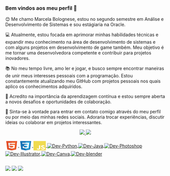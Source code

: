 ### Bem vindos aos meu perfil 👋


😊 Me chamo Marcela Bolognese, estou no segundo semestre em Análise e Desenvolvimento de Sistemas e sou estágiaria na Oracle.

💻 Atualmente, estou focada em aprimorar minhas habilidades técnicas e expandir meu conhecimento na área de desenvolvimento de sistemas e com alguns projetos em desenvolvimento de game também. Meu objetivo é me tornar uma desenvolvedora competente e contribuir para projetos inovadores.

📚 No meu tempo livre, amo ler e jogar, e busco sempre encontrar maneiras de unir meus interesses pessoais com a programação. Estou constantemente atualizando meu GitHub com projetos pessoais nos quais aplico os conhecimentos adquiridos.

🤝 Acredito na importância da aprendizagem contínua e estou sempre aberta a novos desafios e oportunidades de colaboração.

🧡 Sinta-se à vontade para entrar em contato comigo através do meu perfil ou por meio das minhas redes sociais. Adoraria trocar experiências, discutir ideias ou colaborar em projetos interessantes.


<div align="center">
  <a href="https://github.com/MarcelaBolognese">
  <img height="180em" src="https://github-readme-stats.vercel.app/api?username=MarcelaBolognese&show_icons=true&theme=dracula&include_all_commits=true&count_private=true"/>
  <img height="170em" src="https://github-readme-stats.vercel.app/api/top-langs/?username=MarcelaBolognese&layout=compact&langs_count=7&theme=dracula"/>
</div>

  <div style="display: inline_block"><br>
  <img align="center" alt="Dev-HTML" height="30" width="40" src="https://raw.githubusercontent.com/devicons/devicon/master/icons/html5/html5-original.svg">
  <img align="center" alt="Dev-CSS" height="30" width="40" src="https://raw.githubusercontent.com/devicons/devicon/master/icons/css3/css3-original.svg">
  <img align="center" alt="Dev-Js" height="30" width="40" src="https://raw.githubusercontent.com/devicons/devicon/master/icons/javascript/javascript-plain.svg">
  <img align="center" alt="Dev-Python" height="30" width="40" <img src="https://cdn.jsdelivr.net/gh/devicons/devicon/icons/python/python-original.svg">
  <img align="center" alt="Dev-Java" height="30" width="40" <img <img src="https://cdn.jsdelivr.net/gh/devicons/devicon/icons/java/java-original.svg">
  <img align="center" alt="Dev-Photoshop" height="30" width="40" <img <img <img src="https://cdn.jsdelivr.net/gh/devicons/devicon/icons/photoshop/photoshop-plain.svg">
  <img align="center" alt="Dev-Illustrator" height="30" width="40" <img <img <img <img src="https://cdn.jsdelivr.net/gh/devicons/devicon/icons/illustrator/illustrator-plain.svg">
  <img align="center" alt="Dev-Canva" height="30" width="40" <img <img <img <img <img src="https://cdn.jsdelivr.net/gh/devicons/devicon/icons/canva/canva-original.svg">
  <img align="center" alt="Dev-blender" height="30" width="40" <img <img <img <img <img <img src="https://cdn.jsdelivr.net/gh/devicons/devicon/icons/blender/blender-original.svg">  
</div>
  
 ##
  
  <div> 
  <a href="https://www.instagram.com/marbolognese/" target="_blank"><img src="https://img.shields.io/badge/-Instagram-%23E4405F?style=for-the-badge&logo=instagram&logoColor=white" target="_blank"></a> 
  <a href = "mailto:marcelabp.feitosa@gmail.com"><img src="https://img.shields.io/badge/-Gmail-%23333?style=for-the-badge&logo=gmail&logoColor=white" target="_blank"></a>
  <a href="https://www.linkedin.com/in/marcela-bolognese-poiate-feitosa-6543a91a1/" target="_blank"><img src="https://img.shields.io/badge/-LinkedIn-%230077B5?style=for-the-badge&logo=linkedin&logoColor=white" target="_blank"></a> 
 
</div>
